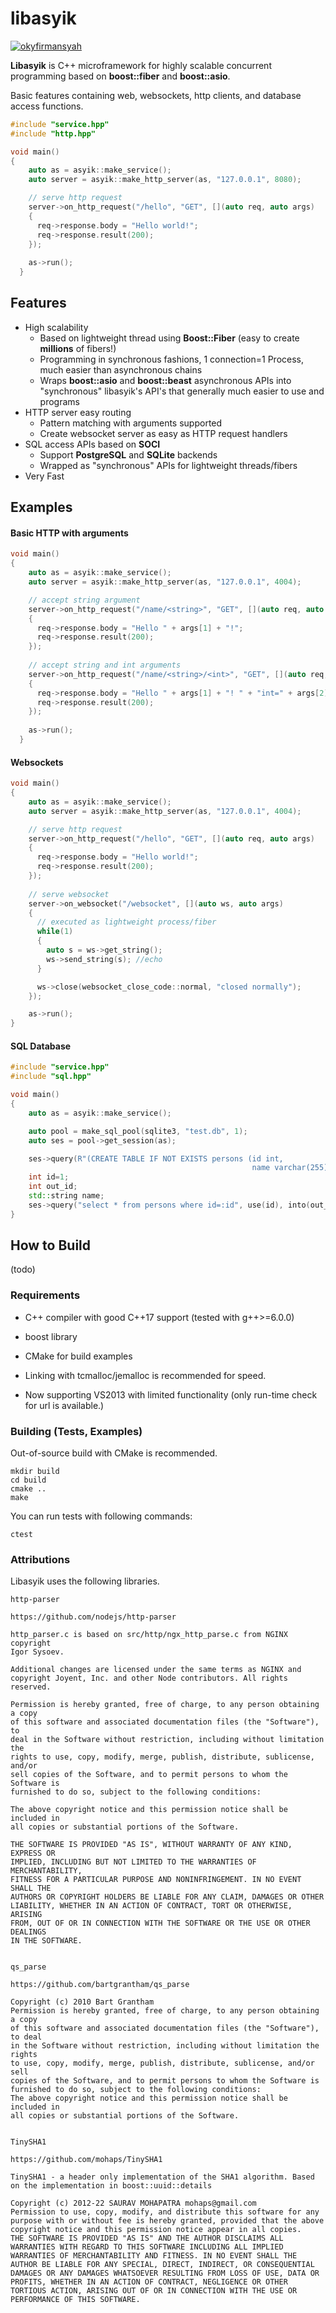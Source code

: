 # libasyik
[![okyfirmansyah](https://circleci.com/gh/okyfirmansyah/libasyik.svg?style=shield)](<LINK>)

**Libasyik** is C++ microframework for highly scalable concurrent programming based on **boost::fiber** and **boost::asio**. 

Basic features containing web, websockets, http clients, and database access functions.

```c++
#include "service.hpp"
#include "http.hpp"

void main()
{
    auto as = asyik::make_service();
    auto server = asyik::make_http_server(as, "127.0.0.1", 8080);

    // serve http request
    server->on_http_request("/hello", "GET", [](auto req, auto args)
    {
      req->response.body = "Hello world!";
      req->response.result(200);
    });
    
    as->run();
  }
```

## Features

 - High scalability
   - Based on lightweight thread using **Boost::Fiber** (easy to create **millions** of fibers!)
   - Programming in synchronous fashions, 1 connection=1 Process, much easier than asynchronous chains
   - Wraps **boost::asio** and **boost::beast** asynchronous APIs into "synchronous" libasyik's API's that generally much easier to use and programs
 - HTTP server easy routing
   - Pattern matching with arguments supported
   - Create websocket server as easy as HTTP request handlers
 - SQL access APIs based on **SOCI**
   - Support **PostgreSQL** and **SQLite** backends
   - Wrapped as "synchronous" APIs for lightweight threads/fibers
 - Very Fast
   
## Examples

#### Basic HTTP with arguments
```c++
void main()
{
    auto as = asyik::make_service();
    auto server = asyik::make_http_server(as, "127.0.0.1", 4004);

    // accept string argument
    server->on_http_request("/name/<string>", "GET", [](auto req, auto args)
    {
      req->response.body = "Hello " + args[1] + "!";
      req->response.result(200);
    });
    
    // accept string and int arguments
    server->on_http_request("/name/<string>/<int>", "GET", [](auto req, auto args)
    {
      req->response.body = "Hello " + args[1] + "! " + "int=" + args[2];
      req->response.result(200);
    });
    
    as->run();
  }
```


#### Websockets
```c++
void main()
{
    auto as = asyik::make_service();
    auto server = asyik::make_http_server(as, "127.0.0.1", 4004);

    // serve http request
    server->on_http_request("/hello", "GET", [](auto req, auto args)
    {
      req->response.body = "Hello world!";
      req->response.result(200);
    });
    
    // serve websocket
    server->on_websocket("/websocket", [](auto ws, auto args) 
    { 
      // executed as lightweight process/fiber
      while(1)
      {
        auto s = ws->get_string(); 
        ws->send_string(s); //echo
      }

      ws->close(websocket_close_code::normal, "closed normally");
    });

    as->run();
}
```

#### SQL Database
```c++
#include "service.hpp"
#include "sql.hpp"

void main()
{
    auto as = asyik::make_service();

    auto pool = make_sql_pool(sqlite3, "test.db", 1);
    auto ses = pool->get_session(as);

    ses->query(R"(CREATE TABLE IF NOT EXISTS persons (id int,
                                                      name varchar(255));)");
    int id=1;
    int out_id;
    std::string name;
    ses->query("select * from persons where id=:id", use(id), into(out_id), into(name));
}
```

## How to Build

(todo)

### Requirements

 - C++ compiler with good C++17 support (tested with g++>=6.0.0)
 - boost library
 - CMake for build examples
 - Linking with tcmalloc/jemalloc is recommended for speed.

 - Now supporting VS2013 with limited functionality (only run-time check for url is available.)

### Building (Tests, Examples)

Out-of-source build with CMake is recommended.

```
mkdir build
cd build
cmake ..
make
```

You can run tests with following commands:
```
ctest
```


### Attributions

Libasyik uses the following libraries.

    http-parser

    https://github.com/nodejs/http-parser

    http_parser.c is based on src/http/ngx_http_parse.c from NGINX copyright
    Igor Sysoev.

    Additional changes are licensed under the same terms as NGINX and
    copyright Joyent, Inc. and other Node contributors. All rights reserved.

    Permission is hereby granted, free of charge, to any person obtaining a copy
    of this software and associated documentation files (the "Software"), to
    deal in the Software without restriction, including without limitation the
    rights to use, copy, modify, merge, publish, distribute, sublicense, and/or
    sell copies of the Software, and to permit persons to whom the Software is
    furnished to do so, subject to the following conditions:

    The above copyright notice and this permission notice shall be included in
    all copies or substantial portions of the Software.

    THE SOFTWARE IS PROVIDED "AS IS", WITHOUT WARRANTY OF ANY KIND, EXPRESS OR
    IMPLIED, INCLUDING BUT NOT LIMITED TO THE WARRANTIES OF MERCHANTABILITY,
    FITNESS FOR A PARTICULAR PURPOSE AND NONINFRINGEMENT. IN NO EVENT SHALL THE
    AUTHORS OR COPYRIGHT HOLDERS BE LIABLE FOR ANY CLAIM, DAMAGES OR OTHER
    LIABILITY, WHETHER IN AN ACTION OF CONTRACT, TORT OR OTHERWISE, ARISING
    FROM, OUT OF OR IN CONNECTION WITH THE SOFTWARE OR THE USE OR OTHER DEALINGS
    IN THE SOFTWARE. 


    qs_parse

    https://github.com/bartgrantham/qs_parse

    Copyright (c) 2010 Bart Grantham
    Permission is hereby granted, free of charge, to any person obtaining a copy
    of this software and associated documentation files (the "Software"), to deal
    in the Software without restriction, including without limitation the rights
    to use, copy, modify, merge, publish, distribute, sublicense, and/or sell
    copies of the Software, and to permit persons to whom the Software is
    furnished to do so, subject to the following conditions:
    The above copyright notice and this permission notice shall be included in
    all copies or substantial portions of the Software.


    TinySHA1

    https://github.com/mohaps/TinySHA1

    TinySHA1 - a header only implementation of the SHA1 algorithm. Based on the implementation in boost::uuid::details

    Copyright (c) 2012-22 SAURAV MOHAPATRA mohaps@gmail.com
    Permission to use, copy, modify, and distribute this software for any purpose with or without fee is hereby granted, provided that the above copyright notice and this permission notice appear in all copies.
    THE SOFTWARE IS PROVIDED "AS IS" AND THE AUTHOR DISCLAIMS ALL WARRANTIES WITH REGARD TO THIS SOFTWARE INCLUDING ALL IMPLIED WARRANTIES OF MERCHANTABILITY AND FITNESS. IN NO EVENT SHALL THE AUTHOR BE LIABLE FOR ANY SPECIAL, DIRECT, INDIRECT, OR CONSEQUENTIAL DAMAGES OR ANY DAMAGES WHATSOEVER RESULTING FROM LOSS OF USE, DATA OR PROFITS, WHETHER IN AN ACTION OF CONTRACT, NEGLIGENCE OR OTHER TORTIOUS ACTION, ARISING OUT OF OR IN CONNECTION WITH THE USE OR PERFORMANCE OF THIS SOFTWARE.
